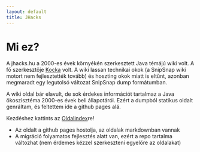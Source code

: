 ```yaml
---
layout: default
title: JHacks
---
```


# Mi ez?

A jhacks.hu a 2000-es évek környékén szerkesztett Java témájú wiki volt. A fő szerkesztője [Kocka](http://iwillworkforfood.blogspot.ch/) volt. A wiki lassan technikai okok (a SnipSnap wiki motort nem fejlesztették tovább) és hoszting okok miatt is eltűnt, azonban megmaradt egy legutolsó változat SnipSnap dump formátumban.

A wiki oldal bár elavult, de sok érdekes információt tartalmaz a Java ökoszisztéma 2000-es évek beli állapotáról. Ezért a dumpból statikus oldalt genráltam, és feltettem ide a github pages alá. 

Kezdéshez kattints az [Oldalindex](../List.html)re!

- Az oldalt a github pages hostolja, az oldalak markdownban vannak
- A migráció folyamatos fejlesztés alatt van, ezért a repo tartalma változhat (nem érdemes kézzel szerkeszteni egyelőre az oldalakat)

